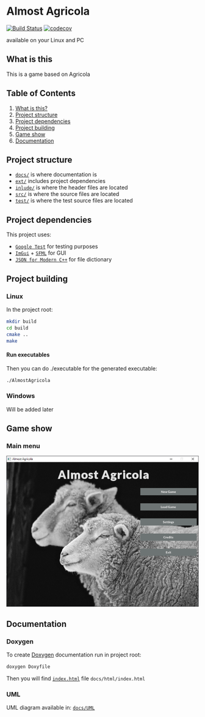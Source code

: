 # Almost Agricola
[![Build Status](https://travis-ci.com/ArturBa/AlmostAgricola.svg?token=5PNdM7qHNNqDFxDZsBRp&branch=develop)](https://travis-ci.com/ArturBa/AlmostAgricola)
[![codecov](https://codecov.io/gh/ArturBa/AlmostAgricola/branch/develop/graph/badge.svg?token=gVGDosqV6F)](https://codecov.io/gh/ArturBa/AlmostAgricola)

available on your Linux and PC

## What is this
This is a game based on Agricola 

## Table of Contents
1.  [What is this?](#what-is-this)
2.  [Project structure](#project-structure)
3.  [Project dependencies](#project-dependencies)
4.  [Project building](#project-building)
5.  [Game show](#game-show)
6.  [Documentation](#documentation)

## Project structure
-  [`docs/`](./docs) is where documentation is
-  [`ext/`](./ext) includes project dependencies
-  [`inlude/`](./include) is where the header files are located
-  [`src/`](./src) is where the source files are located
-  [`test/`](./test) is where the test source files are located


## Project dependencies
This project uses:
-  [`Google Test`](https://github.com/google/googletest) for testing purposes 
-  [`ImGui`](https://github.com/ocornut/imgui) + [`SFML`](https://www.sfml-dev.org/) for GUI
-  [`JSON for Modern C++`](https://github.com/nlohmann/json) for file dictionary

## Project building 
### Linux
In the project root:
```bash
mkdir build
cd build
cmake ..
make
```

#### Run executables
Then you can do ./executable for the generated executable:
```bash
./AlmostAgricola
```
    
### Windows
Will be added later

## Game show
### Main menu
![main menu](docs/screenshots/mainMenu.png)

## Documentation
### Doxygen
To create [Doxygen](http://doxygen.nl/) documentation run in project root:
```bash
doxygen Doxyfile
```
Then you will find [`index.html`](docs/html/index.html) file
`docs/html/index.html`

### UML
UML diagram available in:
[`docs/UML`](docs/UML/README.md)


